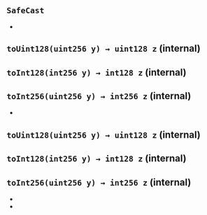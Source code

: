 ## `SafeCast`






-

## `toUint128(uint256 y) → uint128 z` (internal)





## `toInt128(int256 y) → int128 z` (internal)





## `toInt256(uint256 y) → int256 z` (internal)






-

## `toUint128(uint256 y) → uint128 z` (internal)





## `toInt128(int256 y) → int128 z` (internal)





## `toInt256(uint256 y) → int256 z` (internal)






-


-


